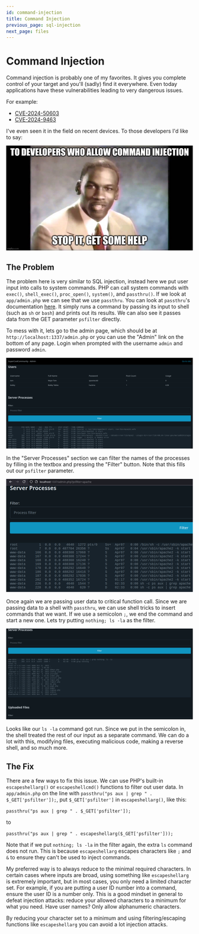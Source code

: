 ```yaml
---
id: command-injection
title: Command Injection
previous_page: sql-injection
next_page: files
---
```


# Command Injection

Command injection is probably one of my favorites. It gives you complete control of your target and you'll (sadly) find it everywhere. Even today applications have these vulnerabilities leading to very dangerous issues.

For example:

- [CVE-2024-50603](https://www.cvedetails.com/cve/CVE-2024-50603/)
- [CVE-2024-9463](https://www.cvedetails.com/cve/CVE-2024-9463/)

I've even seen it in the field on recent devices. To those developers I'd like to say:

![](images/stop-it.jpg)

## The Problem

The problem here is very similar to SQL injection, instead here we put user input into calls to system commands. PHP can call system commands with `exec()`, `shell_exec()`, `proc_open()`, `system()`, and `passthru()`. If we look at `app/admin.php` we can see that we use `passthru`. You can look at `passthru`'s documentation [here](https://www.php.net/manual/en/function.passthru.php). It simply runs a command by passing its input to shell (such as `sh` or `bash`) and prints out its results. We can also see it passes data from the GET parameter `psfilter` directly.

To mess with it, lets go to the admin page, which should be at `http://localhost:1337/admin.php` or you can use the "Admin" link on the bottom of any page. Login when prompted with the username `admin` and password `admin`.

![](images/site-admin.png)

In the "Server Processes" section we can filter the names of the processes by filling in the textbox and pressing the "Filter" button. Note that this fills out our `psfilter` parameter.

![](images/ps-filter.png)

Once again we are passing user data to critical function call. Since we are passing data to a shell with `passthru`, we can use shell tricks to insert commands that we want. If we use a semicolon `;`, we end the command and start a new one. Lets try putting `nothing; ls -la` as the filter.

![](images/cmd-injection.png)

Looks like our `ls -la` command got run. Since we put in the semicolon in, the shell treated the rest of our input as a separate command. We can do a lot with this, modifying files, executing malicious code, making a reverse shell, and so much more.

## The Fix

There are a few ways to fix this issue. We can use PHP's built-in `escapeshellarg()` or `escapeshellcmd()` functions to filter out user data. In `app/admin.php` on the line with `passthru("ps aux | grep " . $_GET['psfilter']);`, put `$_GET['psfilter']` in `escapeshellarg()`, like this:

```
passthru("ps aux | grep " . $_GET['psfilter']);
```

to

```
passthru("ps aux | grep " . escapeshellarg($_GET['psfilter']));
```

Note that if we put `nothing; ls -la` in the filter again, the extra `ls` command does not run. This is because `escapeshellarg` escapes characters like `;` and `&` to ensure they can't be used to inject commands.

My preferred way is to always reduce to the minimal required characters. In certain cases where inputs are broad, using something like `escapeshellarg` is extremely important, but in most cases, you only need a limited character set. For example, if you are putting a user ID number into a command, ensure the user ID is a number only. This is a good mindset in general to defeat injection attacks: reduce your allowed characters to a minimum for what you need. Have user names? Only allow alphanumeric characters. 

By reducing your character set to a minimum and using filtering/escaping functions like `escapeshellarg` you can avoid a lot injection attacks.
